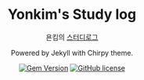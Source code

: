 <div align="center">

  # Yonkim's Study log

  욘킴의 [스터디로그](https://yyonkim.github.io)

  Powered by Jekyll with Chirpy theme.

  [![Gem Version](https://img.shields.io/gem/v/jekyll-theme-chirpy?color=brightgreen)](https://rubygems.org/gems/jekyll-theme-chirpy)
  [![GitHub license](https://img.shields.io/github/license/cotes2020/jekyll-theme-chirpy.svg)](https://github.com/cotes2020/jekyll-theme-chirpy/blob/master/LICENSE)

</div>